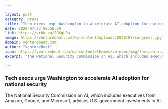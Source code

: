 ```yaml
---

layout: post
category: press
title: "Tech execs urge Washington to accelerate AI adoption for national security"
date: 2020-07-23 00:56:29
link: https://vrhk.co/2OKgLPw
image: https://venturebeat.com/wp-content/uploads/2020/07/congress.jpg?w=1200&strip=all
domain: venturebeat.com
author: "VentureBeat"
icon: https://venturebeat.com/wp-content/themes/vb-news/img/favicon.ico
excerpt: "The National Security Commission on AI, which includes executives from Amazon, Google, and Microsoft, advises U.S. government investments in AI."

---
```


### Tech execs urge Washington to accelerate AI adoption for national security

The National Security Commission on AI, which includes executives from Amazon, Google, and Microsoft, advises U.S. government investments in AI.